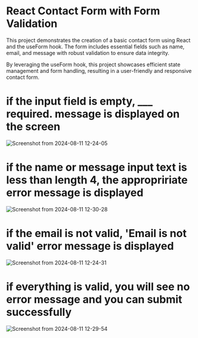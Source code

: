 # React Contact Form with Form Validation

This project demonstrates the creation of a basic contact form using React and the useForm hook. The form includes essential fields such as name, email, and message with robust validation to ensure data integrity.

By leveraging the useForm hook, this project showcases efficient state management and form handling, resulting in a user-friendly and responsive contact form.


# if the input field is empty,   ___ required. message is displayed on the screen 
![Screenshot from 2024-08-11 12-24-05](https://github.com/user-attachments/assets/27389c88-d445-4ebc-be11-bef4f7d8f9a9)


# if the name or message input text is less than length 4, the appropririate error message is displayed
![Screenshot from 2024-08-11 12-30-28](https://github.com/user-attachments/assets/f8bb470f-182e-4bec-8b93-d16249c17c03)


# if the email is not valid, 'Email is not valid' error message is displayed
![Screenshot from 2024-08-11 12-24-31](https://github.com/user-attachments/assets/e4294dde-d7de-4dac-bbce-fcf1b414717c)


# if everything is valid, you will see no error message and you can submit successfully 
![Screenshot from 2024-08-11 12-29-54](https://github.com/user-attachments/assets/e4d56302-feaf-46b2-b65a-59360a893d89)
